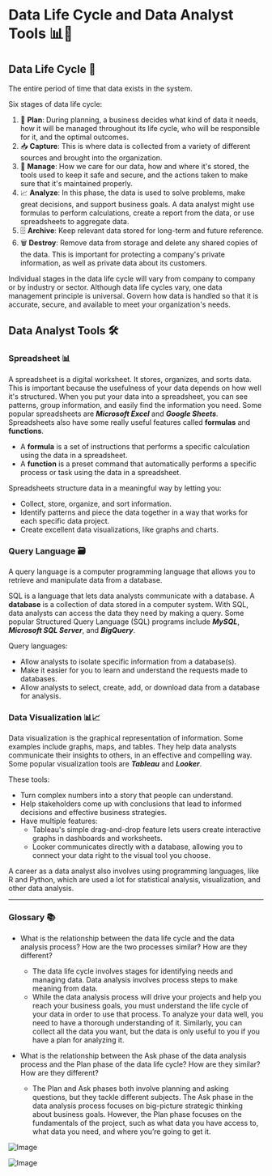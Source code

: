 # Data Life Cycle and Data Analyst Tools 📊🔧

## Data Life Cycle 🔄
The entire period of time that data exists in the system.

Six stages of data life cycle:
1. 📅 **Plan**: During planning, a business decides what kind of data it needs, how it will be managed throughout its life cycle, who will be responsible for it, and the optimal outcomes.
2. 📥 **Capture**: This is where data is collected from a variety of different sources and brought into the organization. 
3. 🧰 **Manage**: How we care for our data, how and where it's stored, the tools used to keep it safe and secure, and the actions taken to make sure that it's maintained properly.
4. 📈 **Analyze**: In this phase, the data is used to solve problems, make great decisions, and support business goals. A data analyst might use formulas to perform calculations, create a report from the data, or use spreadsheets to aggregate data.
5. 🗄️ **Archive**: Keep relevant data stored for long-term and future reference.
6. 🗑️ **Destroy**: Remove data from storage and delete any shared copies of the data. This is important for protecting a company's private information, as well as private data about its customers.

Individual stages in the data life cycle will vary from company to company or by industry or sector. Although data life cycles vary, one data management principle is universal. Govern how data is handled so that it is accurate, secure, and available to meet your organization's needs.

## Data Analyst Tools 🛠️

### Spreadsheet 📊
A spreadsheet is a digital worksheet. It stores, organizes, and sorts data. This is important because the usefulness of your data depends on how well it's structured. When you put your data into a spreadsheet, you can see patterns, group information, and easily find the information you need. Some popular spreadsheets are ***Microsoft Excel*** and ***Google Sheets***. Spreadsheets also have some really useful features called **formulas** and **functions**.
- A **formula** is a set of instructions that performs a specific calculation using the data in a spreadsheet.
- A **function** is a preset command that automatically performs a specific process or task using the data in a spreadsheet.

Spreadsheets structure data in a meaningful way by letting you:
- Collect, store, organize, and sort information.
- Identify patterns and piece the data together in a way that works for each specific data project.
- Create excellent data visualizations, like graphs and charts.

### Query Language 🗃️
A query language is a computer programming language that allows you to retrieve and manipulate data from a database.

SQL is a language that lets data analysts communicate with a database. A **database** is a collection of data stored in a computer system. With SQL, data analysts can access the data they need by making a query. Some popular Structured Query Language (SQL) programs include ***MySQL***, ***Microsoft SQL Server***, and ***BigQuery***.

Query languages:
- Allow analysts to isolate specific information from a database(s).
- Make it easier for you to learn and understand the requests made to databases.
- Allow analysts to select, create, add, or download data from a database for analysis.

### Data Visualization 📊📈
Data visualization is the graphical representation of information. Some examples include graphs, maps, and tables. They help data analysts communicate their insights to others, in an effective and compelling way. Some popular visualization tools are ***Tableau*** and ***Looker***.

These tools:
- Turn complex numbers into a story that people can understand.
- Help stakeholders come up with conclusions that lead to informed decisions and effective business strategies.
- Have multiple features:
  - Tableau's simple drag-and-drop feature lets users create interactive graphs in dashboards and worksheets. 
  - Looker communicates directly with a database, allowing you to connect your data right to the visual tool you choose.

A career as a data analyst also involves using programming languages, like R and Python, which are used a lot for statistical analysis, visualization, and other data analysis.

---

### Glossary 📚

- What is the relationship between the data life cycle and the data analysis process? How are the two processes similar? How are they different?
  - The data life cycle involves stages for identifying needs and managing data. Data analysis involves process steps to make meaning from data. 
  - While the data analysis process will drive your projects and help you reach your business goals, you must understand the life cycle of your data in order to use that process. To analyze your data well, you need to have a thorough understanding of it. Similarly, you can collect all the data you want, but the data is only useful to you if you have a plan for analyzing it.

- What is the relationship between the Ask phase of the data analysis process and the Plan phase of the data life cycle? How are they similar? How are they different?
  - The Plan and Ask phases both involve planning and asking questions, but they tackle different subjects. The Ask phase in the data analysis process focuses on big-picture strategic thinking about business goals. However, the Plan phase focuses on the fundamentals of the project, such as what data you have access to, what data you need, and where you’re going to get it.

![Image](https://user-images.githubusercontent.com/74421758/145674093-4fe29a8b-a65a-4891-ad3a-67e81fdf74ef.png)

![Image](https://user-images.githubusercontent.com/74421758/145676919-5b380b0a-bd8e-483b-8b99-856a21d9f75d.png)
